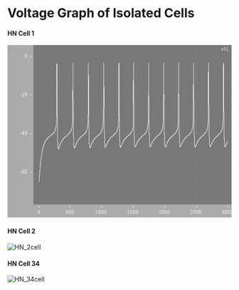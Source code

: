 
# Voltage Graph of Isolated Cells

#### **HN Cell 1**

![HN_1cell](hn_1cell.png)


#### **HN Cell 2**

![HN_2cell](./isolated_cells_graph/hn_2cell.png)


#### **HN Cell 34**

![HN_34cell](./isolated_cells_graph/hn_34cell.png)

